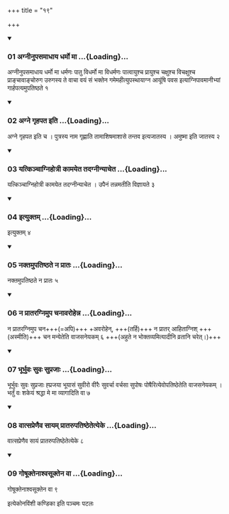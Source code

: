 +++
title = "१९"

+++

<div class="js_include" includetitle="true" newlevelforh1="3" unfilled="" url="/vedAH_yajuH/taittirIyam/sUtram/ApastambaH/shrautam/vishvAsa-prastutiH/06/19/01_agnInupasamAdhAya_dharmo_mA.md">
<details open><summary><h3>01 अग्नीनुपसमाधाय धर्मो मा ...{Loading}...</h3></summary>

अग्नीनुपसमाधाय धर्मो मा धर्मणः पातु विधर्मो मा विधर्मणः पात्वायुश्च प्रायुश्च चक्षुश्च विचक्षुश्च प्राङ्चावाङ्चोरुग उरुगस्य ते वाचा वयं सं भक्तेन गमेमहीत्युपस्थायाग्न आयूंषि पवस इत्याग्निपावमानीभ्यां गार्हपत्यमुपतिष्ठते १
</details>
</div>


<div class="js_include" includetitle="true" newlevelforh1="3" unfilled="" url="/vedAH_yajuH/taittirIyam/sUtram/ApastambaH/shrautam/vishvAsa-prastutiH/06/19/02_agne_gRhapata_iti.md">
<details open><summary><h3>02 अग्ने गृहपत इति ...{Loading}...</h3></summary>

अग्ने गृहपत इति च । पुत्रस्य नाम गृह्णाति तामाशिषमाशासे तन्तव इत्यजातस्य । अमुष्मा इति जातस्य २
</details>
</div>


<div class="js_include" includetitle="true" newlevelforh1="3" unfilled="" url="/vedAH_yajuH/taittirIyam/sUtram/ApastambaH/shrautam/vishvAsa-prastutiH/06/19/03_yatkinchAgnihotrI_kAmayeta_tadagnInyAcheta.md">
<details open><summary><h3>03 यत्किञ्चाग्निहोत्री कामयेत तदग्नीन्याचेत ...{Loading}...</h3></summary>

यत्किञ्चाग्निहोत्री कामयेत तदग्नीन्याचेत । उपैनं तन्नमतीति विज्ञायते ३
</details>
</div>

<div class="js_include" includetitle="true" newlevelforh1="3" unfilled="" url="/vedAH_yajuH/taittirIyam/sUtram/ApastambaH/shrautam/vishvAsa-prastutiH/06/19/04_ityuktam.md">
<details open><summary><h3>04 इत्युक्तम् ...{Loading}...</h3></summary>

इत्युक्तम् ४
</details>
</div>


<div class="js_include" includetitle="true" newlevelforh1="3" unfilled="" url="/vedAH_yajuH/taittirIyam/sUtram/ApastambaH/shrautam/vishvAsa-prastutiH/06/19/05_naktamupatiShThate_na_prAtaH.md">
<details open><summary><h3>05 नक्तमुपतिष्ठते न प्रातः ...{Loading}...</h3></summary>

नक्तमुपतिष्ठते न प्रातः ५
</details>
</div>


<div class="js_include" includetitle="true" newlevelforh1="3" unfilled="" url="/vedAH_yajuH/taittirIyam/sUtram/ApastambaH/shrautam/vishvAsa-prastutiH/06/19/06_na_prAtaragnimupa_chanAvarohenna.md">
<details open><summary><h3>06 न प्रातरग्निमुप चनावरोहेन्न ...{Loading}...</h3></summary>

न प्रातरग्निमुप चन+++(=अपि)+++ +अवरोहेन्, +++(तर्हि)+++ न प्रातर् आहिताग्निश् +++(अस्मीति)+++ चन मन्येतेति वाजसनेयकम् ६ +++(अहुते न भोक्तव्यमित्यादीनि व्रतानि चरेत्।)+++  

</details>
</div>


<div class="js_include" includetitle="true" newlevelforh1="3" unfilled="" url="/vedAH_yajuH/taittirIyam/sUtram/ApastambaH/shrautam/vishvAsa-prastutiH/06/19/07_bhUrbhuvaH_suvaH_suprajAH.md">
<details open><summary><h3>07 भूर्भुवः सुवः सुप्रजाः ...{Loading}...</h3></summary>

भूर्भुवः सुवः सुप्रजाः ह्प्रजया भूयासं सुवीरो वीरैः सुवर्चा वर्चसा सुपोषः पोषैरित्येवोपतिष्ठेतेति वाजसनेयकम् । भर्तुं वः शकेयं श्रद्धा मे मा व्यागादिति वा ७
</details>
</div>


<div class="js_include" includetitle="true" newlevelforh1="3" unfilled="" url="/vedAH_yajuH/taittirIyam/sUtram/ApastambaH/shrautam/vishvAsa-prastutiH/06/19/08_vAtsapreNaiva_sAyam_prAtarupatiShThetetyeke.md">
<details open><summary><h3>08 वात्सप्रेणैव सायम् प्रातरुपतिष्ठेतेत्येके ...{Loading}...</h3></summary>

वात्सप्रेणैव सायं प्रातरुपतिष्ठेतेत्येके ८
</details>
</div>


<div class="js_include" includetitle="true" newlevelforh1="3" unfilled="" url="/vedAH_yajuH/taittirIyam/sUtram/ApastambaH/shrautam/vishvAsa-prastutiH/06/19/09_goShUktenAshvasUktena_vA.md">
<details open><summary><h3>09 गोषूक्तेनाश्वसूक्तेन वा ...{Loading}...</h3></summary>

गोषूक्तेनाश्वसूक्तेन वा ९
</details>
</div>



  
इत्येकोनविंशी कण्डिका 
इति पञ्चमः पटलः

